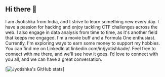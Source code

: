 ## Hi there 👋

I am Jyotishka from India, and I strive to learn something new every day. I have a passion for hacking and enjoy tackling CTF challenges across the web. I also engage in data analysis from time to time, as it's another field that keeps me engaged. I'm a movie buff and a Formula One enthusiast. Currently, I'm exploring ways to earn some money to support my hobbies. You can find me on LinkedIn at linkedin.com/in/jyotishkade/. Feel free to connect with me there, and we'll see how it goes. I’d love to connect with you all, and we can have a great conversation.

[![Jyotishka's GitHub stats](https://github-readme-stats.vercel.app/api?username=code-1819&show_icons=true&theme=chartreuse-dark)]
